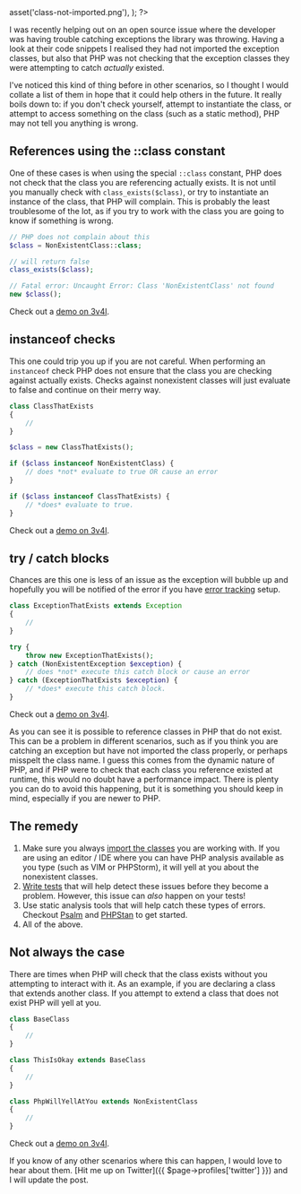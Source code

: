 <?php

use TiMacDonald\Website\Format;
use TiMacDonald\Website\Page;

/**
 * Props.
 *
 * @var string $projectBase
 * @var \TiMacDonald\Website\Request $request
 * @var \TiMacDonald\Website\Url $url
 * @var (callable(string): void) $e
 * @var \TiMacDonald\Website\Markdown $markdown
 * @var \TiMacDonald\Website\Collection $collection
 */

// ...

$page = Page::fromPost(
    file: __FILE__,
    title: 'PHP be all like: that nonexistent class be cool',
    description: "There are certain scenarios where PHP does not check or error if a class you reference does not exist. These are their stories. *dun-dun*",
    date: new DateTimeImmutable('@1548234000', new DateTimeZone('Australia/Melbourne')),
    image: $url->asset('class-not-imported.png'),
);

?>

I was recently helping out on an open source issue where the developer was having trouble catching exceptions the library was throwing. Having a look at their code snippets I realised they had not imported the exception classes, but also that PHP was not checking that the exception classes they were attempting to catch *actually* existed.

I've noticed this kind of thing before in other scenarios, so I thought I would collate a list of them in hope that it could help others in the future. It really boils down to: if you don't check yourself, attempt to instantiate the class, or attempt to access something on the class (such as a static method), PHP may not tell you anything is wrong.

## References using the ::class constant

One of these cases is when using the special `::class` constant, PHP does not check that the class you are referencing actually exists. It is not until you manually check with `class_exists($class)`, or try to instantiate an instance of the class, that PHP will complain. This is probably the least troublesome of the lot, as if you try to work with the class you are going to know if something is wrong.

```php
// PHP does not complain about this
$class = NonExistentClass::class;

// will return false
class_exists($class);

// Fatal error: Uncaught Error: Class 'NonExistentClass' not found
new $class();
```

Check out a [demo on 3v4l](https://3v4l.org/Yob61).

## instanceof checks

This one could trip you up if you are not careful. When performing an `instanceof` check PHP does not ensure that the class you are checking against actually exists. Checks against nonexistent classes will just evaluate to false and continue on their merry way.

```php
class ClassThatExists
{
    //
}

$class = new ClassThatExists();

if ($class instanceof NonExistentClass) {
    // does *not* evaluate to true OR cause an error
}

if ($class instanceof ClassThatExists) {
    // *does* evaluate to true.
}
```

Check out a [demo on 3v4l](https://3v4l.org/rrQOB).

## try / catch blocks

Chances are this one is less of an issue as the exception will bubble up and hopefully you will be notified of the error if you have [error tracking](https://www.bugsnag.com/platforms/php/) setup.

```php
class ExceptionThatExists extends Exception
{
    //
}

try {
    throw new ExceptionThatExists();
} catch (NonExistentException $exception) {
    // does *not* execute this catch block or cause an error
} catch (ExceptionThatExists $exception) {
    // *does* execute this catch block.
}
```

Check out a [demo on 3v4l](https://3v4l.org/Aneo6).

As you can see it is possible to reference classes in PHP that do not exist. This can be a problem in different scenarios, such as if you think you are catching an exception but have not imported the class properly, or perhaps misspelt the class name. I guess this comes from the dynamic nature of PHP, and if PHP were to check that each class you reference existed at runtime, this would no doubt have a performance impact. There is plenty you can do to avoid this happening, but it is something you should keep in mind,  especially if you are newer to PHP.

## The remedy

1. Make sure you always [import the classes](https://secure.php.net/manual/en/language.namespaces.importing.php) you are working with. If you are using an editor / IDE where you can have PHP analysis available as you type (such as VIM or PHPStorm), it will yell at you about the nonexistent classes.
2. [Write tests](https://phpunit.de) that will help detect these issues before they become a problem. However, this issue can _also_ happen on your tests!
3. Use static analysis tools that will help catch these types of errors. Checkout [Psalm](https://getpsalm.org) and [PHPStan](https://github.com/phpstan/phpstan) to get started.
4. All of the above.

## Not always the case

There are times when PHP will check that the class exists without you attempting to interact with it. As an example, if you are declaring a class that extends another class. If you attempt to extend a class that does not exist PHP will yell at you.

```php
class BaseClass
{
    //
}

class ThisIsOkay extends BaseClass
{
    //
}

class PhpWillYellAtYou extends NonExistentClass
{
    //
}
```

Check out a [demo on 3v4l](https://3v4l.org/4LM5A).

If you know of any other scenarios where this can happen, I would love to hear about them. [Hit me up on Twitter]({{ $page->profiles['twitter'] }}) and I will update the post.
